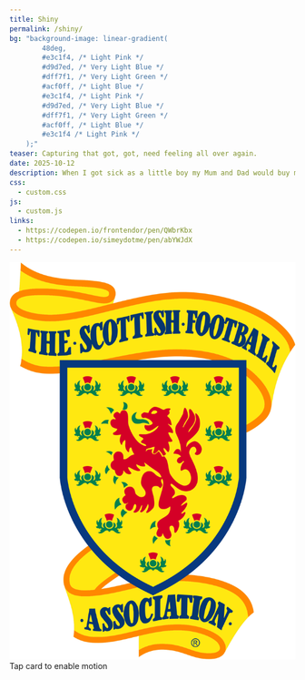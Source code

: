 ```yaml
---
title: Shiny
permalink: /shiny/
bg: "background-image: linear-gradient(
		48deg,
		#e3c1f4, /* Light Pink */
		#d9d7ed, /* Very Light Blue */
		#dff7f1, /* Very Light Green */
		#acf0ff, /* Light Blue */
		#e3c1f4, /* Light Pink */
		#d9d7ed, /* Very Light Blue */
		#dff7f1, /* Very Light Green */
		#acf0ff, /* Light Blue */
		#e3c1f4 /* Light Pink */
	);"
teaser: Capturing that got, got, need feeling all over again.
date: 2025-10-12
description: When I got sick as a little boy my Mum and Dad would buy me a box of Panini football stickers—spoiled, I know—so that I could pass the time in my bed opening, sorting through and sticking the stickers to my book. Nothing more than paper and glue, yet somehow everything. I've tried to recreate the shiny sticker in html, css and js.
css:
  - custom.css
js:
  - custom.js
links:
  - https://codepen.io/frontendor/pen/QWbrKbx
  - https://codepen.io/simeydotme/pen/abYWJdX
---
```

<div>
  <div class="card final motion-pending" tabindex="0">
    <div class="foil foil--default" aria-hidden="true"></div>
    <div class="foil foil--active"  aria-hidden="true"></div>
    <img src="crest.png" alt="Crest" />
    <div class="card__glare" aria-hidden="true"></div>
  </div>
  <div class="motion-hint small" aria-live="polite" aria-atomic="true">
    Tap card to enable motion
  </div>
  <style class="hover"></style>
</div>